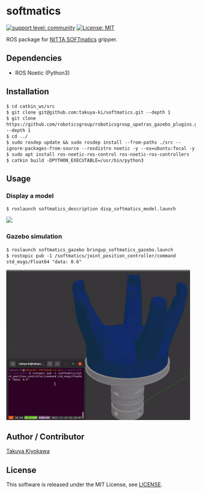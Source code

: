 # softmatics

[![support level: community](https://img.shields.io/badge/support%20level-community-lightgray.svg)](http://rosindustrial.org/news/2016/10/7/better-supporting-a-growing-ros-industrial-software-platform)
[![License: MIT](https://img.shields.io/badge/License-MIT-yellow.svg)](https://opensource.org/licenses/MIT)

ROS package for [NITTA SOFTmatics](https://www.nitta.co.jp/en/product/robothand/) gripper.

## Dependencies

- ROS Noetic (Python3)

## Installation

```
$ cd catkin_ws/src
$ git clone git@github.com:takuya-ki/softmatics.git --depth 1
$ git clone https://github.com/roboticsgroup/roboticsgroup_upatras_gazebo_plugins.git --depth 1
$ cd ../
$ sudo rosdep update && sudo rosdep install --from-paths ./src --ignore-packages-from-source --rosdistro noetic -y --os=ubuntu:focal -y
$ sudo apt install ros-noetic-ros-control ros-noetic-ros-controllers
$ catkin build -DPYTHON_EXECUTABLE=/usr/bin/python3
```

## Usage

### Display a model
```
$ roslaunch softmatics_description disp_softmatics_model.launch
```

<img src="softmatics_description/images/softmatics_rviz.gif" height="400">  

### Gazebo simulation
```
$ roslaunch softmatics_gazebo bringup_softmatics_gazebo.launch
$ rostopic pub -1 /softmatics/joint_position_controller/command std_msgs/Float64 "data: 0.6"
```

<img src="softmatics_description/images/softmatics_gazebo.gif" height="400">  

## Author / Contributor

[Takuya Kiyokawa](https://takuya-ki.github.io/)

## License

This software is released under the MIT License, see [LICENSE](./LICENSE).
